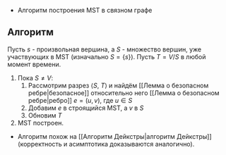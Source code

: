 - Алгоритм построения MST в связном графе

## Алгоритм

Пусть $s$ - произвольная вершина, а $S$ - множество вершин, уже участвующих в MST (изначально $S = \{s\}$). Пусть $T = V / S$ в любой момент времени.

1) Пока $S \neq V$:
	1) Рассмотрим разрез $\langle S,\ T \rangle$ и найдём [[Лемма о безопасном ребре|безопасное]] относительно него [[Лемма о безопасном ребре|ребро]] $e = (u, v)$, где $u \in S$
	2) Добавим $e$ в строящийся MST, а $v$ в $S$
	3) Обновим $T$
2) MST построен.

- Алгоритм похож на [[Алгоритм Дейкстры|алгоритм Дейкстры]] (корректность и асимптотика доказываются аналогично).
